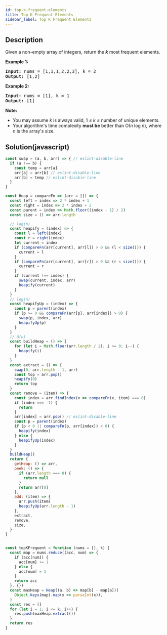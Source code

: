 ```yaml
---
id: top-k-frequent-elements
title: Top K Frequent Elements
sidebar_label: Top K Frequent Elements
---
```

## Description
<div class="description">
<p>Given a non-empty array of integers, return the <b><i>k</i></b> most frequent elements.</p>

<p><strong>Example 1:</strong></p>

<pre>
<strong>Input: </strong>nums = <span id="example-input-1-1">[1,1,1,2,2,3]</span>, k = <span id="example-input-1-2">2</span>
<strong>Output: </strong><span id="example-output-1">[1,2]</span>
</pre>

<div>
<p><strong>Example 2:</strong></p>

<pre>
<strong>Input: </strong>nums = <span id="example-input-2-1">[1]</span>, k = <span id="example-input-2-2">1</span>
<strong>Output: </strong><span id="example-output-2">[1]</span></pre>
</div>

<p><b>Note: </b></p>

<ul>
	<li>You may assume <i>k</i> is always valid, 1 &le; <i>k</i> &le; number of unique elements.</li>
	<li>Your algorithm&#39;s time complexity <b>must be</b> better than O(<i>n</i> log <i>n</i>), where <i>n</i> is the array&#39;s size.</li>
</ul>

</div>

## Solution(javascript)
```javascript
const swap = (a, b, arr) => { // eslint-disable-line
  if (a !== b) {
    const temp = arr[a]
    arr[a] = arr[b] // eslint-disable-line
    arr[b] = temp // eslint-disable-line
  }
}

const Heap = compareFn => (arr = []) => {
  const left = index => 2 * index + 1
  const right = index => 2 * index + 2
  const parent = index => Math.floor((index - 1) / 2)
  const size = () => arr.length

  // log(n)
  const heapify = (index) => {
    const l = left(index)
    const r = right(index)
    let current = index
    if (compareFn(arr[current], arr[l]) > 0 && (l < size())) {
      current = l
    }
    if (compareFn(arr[current], arr[r]) > 0 && (r < size())) {
      current = r
    }
    if (current !== index) {
      swap(current, index, arr)
      heapify(current)
    }
  }
  // log(n)
  const heapifyUp = (index) => {
    const p = parent(index)
    if (p >= 0 && compareFn(arr[p], arr[index]) > 0) {
      swap(p, index, arr)
      heapifyUp(p)
    }
  }
  // O(n)
  const buildHeap = () => {
    for (let i = Math.floor(arr.length / 2); i >= 0; i--) {
      heapify(i)
    }
  }
  const extract = () => {
    swap(0, arr.length - 1, arr)
    const top = arr.pop()
    heapify(0)
    return top
  }
  const remove = (item) => {
    const index = arr.findIndex(x => compareFn(x, item) === 0)
    if (index === -1) {
      return
    }
    arr[index] = arr.pop() // eslint-disable-line
    const p = parent(index)
    if (p < 0 || compareFn(p, arr[index]) < 0) {
      heapify(index)
    } else {
      heapifyUp(index)
    }
  }
  buildHeap()
  return {
    getHeap: () => arr,
    peek: () => {
      if (arr.length === 0) {
        return null
      }
      return arr[0]
    },
    add: (item) => {
      arr.push(item)
      heapifyUp(arr.length - 1)
    },
    extract,
    remove,
    size,
  }
}


const topKFrequent = function (nums = [], k) {
  const map = nums.reduce((acc, num) => {
    if (acc[num]) {
      acc[num] += 1
    } else {
      acc[num] = 1
    }
    return acc
  }, {})
  const maxHeap = Heap((a, b) => map[b] - map[a])(
    Object.keys(map).map(x => parseInt(x)),
  )
  const res = []
  for (let i = 1; i <= k; i++) {
    res.push(maxHeap.extract())
  }
  return res
}

```